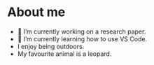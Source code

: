 # About me
- 🔭 I’m currently working on a research paper.
- 🌱 I’m currently learning how to use VS Code.
- I enjoy being outdoors.
- My favourite animal is a leopard. 
